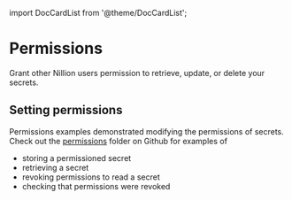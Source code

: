 import DocCardList from '@theme/DocCardList';

# Permissions

Grant other Nillion users permission to retrieve, update, or delete your secrets.

## Setting permissions

Permissions examples demonstrated modifying the permissions of secrets. Check out the [permissions](https://github.com/NillionNetwork/nillion-python-starter/blob/dave-restructure/examples_and_tutorials/core_concept_permissions) folder on Github for examples of

- storing a permissioned secret
- retrieving a secret
- revoking permissions to read a secret
- checking that permissions were revoked

<DocCardList/>
